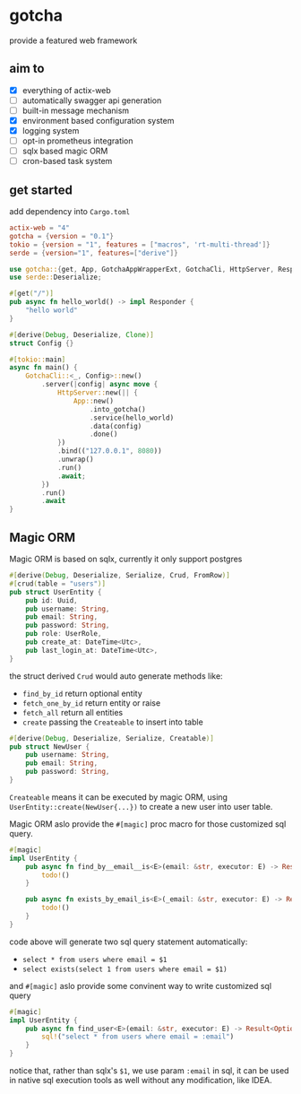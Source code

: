 # gotcha
provide a featured web framework

## aim to
 - [x] everything of actix-web
 - [ ] automatically swagger api generation
 - [ ] built-in message mechanism
 - [x] environment based configuration system
 - [x] logging system
 - [ ] opt-in prometheus integration
 - [ ] sqlx based magic ORM
 - [ ] cron-based task system

## get started
add dependency into `Cargo.toml`
```toml
actix-web = "4"
gotcha = {version = "0.1"}
tokio = {version = "1", features = ["macros", 'rt-multi-thread']}
serde = {version="1", features=["derive"]}
```
```rust
use gotcha::{get, App, GotchaAppWrapperExt, GotchaCli, HttpServer, Responder};
use serde::Deserialize;

#[get("/")]
pub async fn hello_world() -> impl Responder {
    "hello world"
}

#[derive(Debug, Deserialize, Clone)]
struct Config {}

#[tokio::main]
async fn main() {
    GotchaCli::<_, Config>::new()
        .server(|config| async move {
            HttpServer::new(|| {
                App::new()
                    .into_gotcha()
                    .service(hello_world)
                    .data(config)
                    .done()
            })
            .bind(("127.0.0.1", 8080))
            .unwrap()
            .run()
            .await;
        })
        .run()
        .await
}
```


## Magic ORM
Magic ORM is based on sqlx, currently it only support postgres

```rust
#[derive(Debug, Deserialize, Serialize, Crud, FromRow)]
#[crud(table = "users")]
pub struct UserEntity {
    pub id: Uuid,
    pub username: String,
    pub email: String,
    pub password: String,
    pub role: UserRole,
    pub create_at: DateTime<Utc>,
    pub last_login_at: DateTime<Utc>,
}
```
the struct derived `Crud` would auto generate methods like:
- `find_by_id` return optional entity
- `fetch_one_by_id` return entity or raise
- `fetch_all` return all entities
- `create` passing the `Createable` to insert into table

```rust 
#[derive(Debug, Deserialize, Serialize, Creatable)]
pub struct NewUser {
    pub username: String,
    pub email: String,
    pub password: String,
}
```
`Createable` means it can be executed by magic ORM, using `UserEntity::create(NewUser{...})` to create a new user into user table.

Magic ORM aslo provide the `#[magic]` proc macro for those customized sql query.
```rust
#[magic]
impl UserEntity {
    pub async fn find_by__email__is<E>(email: &str, executor: E) -> Result<Option<UserEntity>, Error> {
        todo!()
    }

    pub async fn exists_by_email_is<E>(_email: &str, executor: E) -> Result<bool, Error> {
        todo!()
    }
}
```
code above will generate two sql query statement automatically:
 - `select * from users where email = $1`
 - `select exists(select 1 from users where email = $1)`

and `#[magic]` aslo provide some convinent way to write customized sql query
```rust
#[magic]
impl UserEntity {
    pub async fn find_user<E>(email: &str, executor: E) -> Result<Option<UserEntity>, Error> {
        sql!("select * from users where email = :email")
    }
}
```
notice that, rather than sqlx's `$1`, we use param `:email` in sql, it can be used in native sql execution tools as well without any modification, like IDEA.
